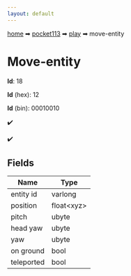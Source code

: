 ```yaml
---
layout: default
---
```


[home](/) ➡ [pocket113](/protocol/pocket113) ➡ [play](/protocol/pocket113/play) ➡ move-entity

# Move-entity

**Id**: 18

**Id** (hex): 12

**Id** (bin): 00010010

✔️

✔️

## Fields

Name | Type
---|---
entity id | varlong
position | float&lt;xyz&gt;
pitch | ubyte
head yaw | ubyte
yaw | ubyte
on ground | bool
teleported | bool

